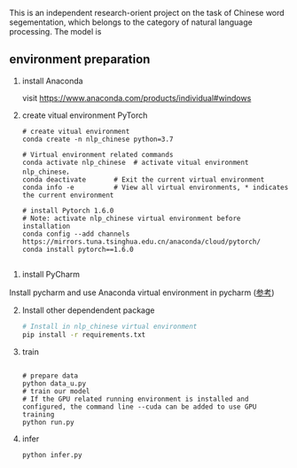  This is an independent research-orient project on the task of Chinese word segementation, which belongs to the category of natural language processing. 
 The model is 

## environment preparation

1. install Anaconda

   visit https://www.anaconda.com/products/individual#windows


2. create vitual environment PyTorch
    ```shell
    # create vitual environment
    conda create -n nlp_chinese python=3.7	

    # Virtual environment related commands
    conda activate nlp_chinese  # activate vitual environment nlp_chinese，
    conda deactivate       # Exit the current virtual environment
    conda info -e          # View all virtual environments, * indicates the current environment

    # install Pytorch 1.6.0 
    # Note: activate nlp_chinese virtual environment before installation
    conda config --add channels https://mirrors.tuna.tsinghua.edu.cn/anaconda/cloud/pytorch/
    conda install pytorch==1.6.0
    ```
## 

1. install PyCharm

  Install pycharm and use Anaconda virtual environment in pycharm (<a href="https://jingyan.baidu.com/article/f3e34a12e7b015f5eb653523.html">参考</a>)

2. Install other dependendent package

   ```sh
   # Install in nlp_chinese virtual environment
   pip install -r requirements.txt
   ```

3. train

   ```
   
   # prepare data
   python data_u.py
   # train our model 
   # If the GPU related running environment is installed and configured, the command line --cuda can be added to use GPU training
   python run.py
   ```

4. infer

   ```shell
   python infer.py
   ```

   
